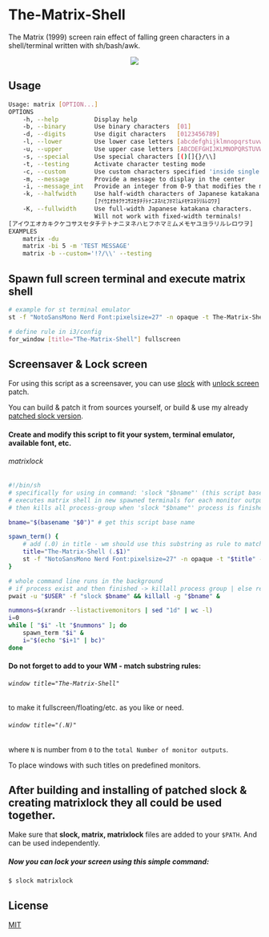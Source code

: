 # The-Matrix-Shell
The Matrix (1999) screen rain effect of falling green characters in a shell/terminal written with sh/bash/awk.
<p align="center">
    <img src="https://raw.githubusercontent.com/WANDEX/The-Matrix-Shell/media/media/demo_1.gif"/>
</p>

## Usage
```bash
Usage: matrix [OPTION...]
OPTIONS
    -h, --help          Display help
    -b, --binary        Use binary characters  [01]
    -d, --digits        Use digit characters   [0123456789]
    -l, --lower         Use lower case letters [abcdefghijklmnopqrstuvwxyz]
    -u, --upper         Use upper case letters [ABCDEFGHIJKLMNOPQRSTUVWXYZ]
    -s, --special       Use special characters [()[]{}/\\]
    -t, --testing       Activate character testing mode
    -c, --custom        Use custom characters specified 'inside single quotes'
    -m, --message       Provide a message to display in the center
    -i, --message_int   Provide an integer from 0-9 that modifies the message
    -k, --halfwidth     Use half-width characters of Japanese katakana
                        [ｱｲｳｴｵｶｷｸｹｺｻｽｾﾀﾁﾃﾄﾅﾆﾇﾈﾊﾋﾌﾎﾏﾐﾑﾒﾓﾔﾕﾖﾗﾘﾙﾚﾛﾜｦ]
    -K, --fullwidth     Use full-width Japanese katakana characters.
                        Will not work with fixed-width terminals!
[アイウエオカキクケコサスセタチテトナニヌネハヒフホマミムメモヤユヨラリルレロワヲ]
EXAMPLES
    matrix -du
    matrix -bi 5 -m 'TEST MESSAGE'
    matrix -b --custom='!?/\\' --testing
```

## Spawn full screen terminal and execute matrix shell
```bash
# example for st terminal emulator
st -f "NotoSansMono Nerd Font:pixelsize=27" -n opaque -t The-Matrix-Shell -e matrix -du

# define rule in i3/config
for_window [title="The-Matrix-Shell"] fullscreen
```

## Screensaver & Lock screen
For using this script as a screensaver, you can use [slock](https://tools.suckless.org/slock/) with [unlock screen](https://tools.suckless.org/slock/patches/unlock_screen/) patch.

You can build & patch it from sources yourself, or build & use my already [patched slock version](https://github.com/WANDEX/slock).

#### Create and modify this script to fit your system, terminal emulator, available font, etc.
###### matrixlock
```sh
#!/bin/sh
# specifically for using in command: 'slock "$bname"' (this script base name)
# executes matrix shell in new spawned terminals for each monitor output
# then kills all process-group when 'slock "$bname"' process is finished

bname="$(basename "$0")" # get this script base name

spawn_term() {
    # add (.0) in title - wm should use this substring as rule to match monitor output
    title="The-Matrix-Shell (.$1)"
    st -f "NotoSansMono Nerd Font:pixelsize=27" -n opaque -t "$title" -e matrix -du
}

# whole command line runs in the background
# if process exist and then finished -> killall process group | else return 1 (does nothing)
pwait -u "$USER" -f "slock $bname" && killall -g "$bname" &

nummons=$(xrandr --listactivemonitors | sed "1d" | wc -l)
i=0
while [ "$i" -lt "$nummons" ]; do
    spawn_term "$i" &
    i="$(echo "$i+1" | bc)"
done
```
#### Do not forget to add to your WM - match substring rules:
###### `window title="The-Matrix-Shell"`
to make it fullscreen/floating/etc. as you like or need.

###### `window title="(.N)"`
where `N` is number from `0` to the `total Number of monitor outputs`.

To place windows with such titles on predefined monitors.

## After building and installing of patched slock & creating matrixlock they all could be used together.
Make sure that **slock, matrix, matrixlock** files are added to your `$PATH`. And can be used independently.

##### Now you can lock your screen using this simple command:
```console
$ slock matrixlock
```

## License
[MIT](https://choosealicense.com/licenses/mit/)

